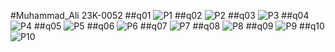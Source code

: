 #Muhammad_Ali 23K-0052
##q01
![P1](https://github.com/Muhammadali0981/PfFall23/assets/142867504/4736071a-ef8f-4f6a-9a9f-7d099fc34c3a)
##q02
![P2](https://github.com/Muhammadali0981/PfFall23/assets/142867504/b064d1fd-53ff-450f-8af7-713fecb80a6f)
##q03
![P3](https://github.com/Muhammadali0981/PfFall23/assets/142867504/b00ea7b6-aa62-4ef2-96c5-142c361fcff4)
##q04
![P4](https://github.com/Muhammadali0981/PfFall23/assets/142867504/a0aa9967-8c78-40ee-9383-31a2c6d20c71)
##q05
![P5](https://github.com/Muhammadali0981/PfFall23/assets/142867504/a630231f-7dbf-4dcb-b727-f8a498fb359b)
##q06
![P6](https://github.com/Muhammadali0981/PfFall23/assets/142867504/badd4175-eeca-4a7f-942f-4b2390b48de1)
##q07
![P7](https://github.com/Muhammadali0981/PfFall23/assets/142867504/c6b9731c-d258-4210-8e95-bf3b09235f52)
##q08
![P8](https://github.com/Muhammadali0981/PfFall23/assets/142867504/c50bcc05-fb68-4013-baed-6fec3dad5b9b)
##q09
![P9](https://github.com/Muhammadali0981/PfFall23/assets/142867504/ba246a7a-03a3-4212-b783-9fdd1a3a154c)
##q10
![P10](https://github.com/Muhammadali0981/PfFall23/assets/142867504/a3fab661-a822-46e8-b9bd-c5e7972fc539)
